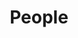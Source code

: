 ---
layout: page
title: People
nav: true
dropdown: true
children: 
    - title: Steve Drew
      permalink: https://drewsteve.com/
    - title: divider
    - title: Jiajun Wu
      permalink: https://gerrywu.com/
---